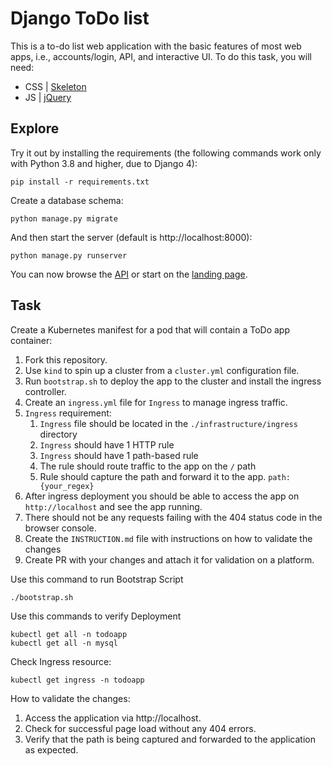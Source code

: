 # Django ToDo list

This is a to-do list web application with the basic features of most web apps, i.e., accounts/login, API, and interactive UI. To do this task, you will need:

- CSS | [Skeleton](http://getskeleton.com/)
- JS  | [jQuery](https://jquery.com/)

## Explore

Try it out by installing the requirements (the following commands work only with Python 3.8 and higher, due to Django 4):

```
pip install -r requirements.txt
```

Create a database schema:

```
python manage.py migrate
```

And then start the server (default is http://localhost:8000):

```
python manage.py runserver
```

You can now browse the [API](http://localhost:8000/api/) or start on the [landing page](http://localhost:8000/).

## Task

Create a Kubernetes manifest for a pod that will contain a ToDo app container:

1. Fork this repository.
1. Use `kind` to spin up a cluster from a `cluster.yml` configuration file.
1. Run `bootstrap.sh` to deploy the app to the cluster and install the ingress controller.
1. Create an `ingress.yml` file for `Ingress` to manage ingress traffic.
1. `Ingress` requirement:
    1. `Ingress` file should be located in the `./infrastructure/ingress` directory
    2. `Ingress` should have 1 HTTP rule
    3. `Ingress` should have 1 path-based rule
    4. The rule should route traffic to the app on the `/` path
    5. Rule should capture the path and forward it to the app. `path: {your_regex}`
1. After ingress deployment you should be able to access the app on `http://localhost` and see the app running.
1. There should not be any requests failing with the 404 status code in the browser console.
1. Create the `INSTRUCTION.md` file with instructions on how to validate the changes
1. Create PR with your changes and attach it for validation on a platform.

Use this command to run Bootstrap Script

```
./bootstrap.sh
```

Use this commands to verify Deployment

```
kubectl get all -n todoapp
kubectl get all -n mysql
```

Check Ingress resource:

```
kubectl get ingress -n todoapp
```

How to validate the changes:
1. Access the application via http://localhost.
2. Check for successful page load without any 404 errors.
3. Verify that the path is being captured and forwarded to the application as expected.
